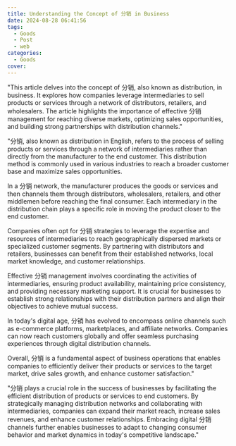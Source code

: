 ```yaml
---
title: Understanding the Concept of 分销 in Business
date: 2024-08-28 06:41:56
tags:
  - Goods
  - Post
  - web
categories:
  - Goods
cover: 
---
```


"This article delves into the concept of 分销, also known as distribution, in business. It explores how companies leverage intermediaries to sell products or services through a network of distributors, retailers, and wholesalers. The article highlights the importance of effective 分销 management for reaching diverse markets, optimizing sales opportunities, and building strong partnerships with distribution channels."

"分销, also known as distribution in English, refers to the process of selling products or services through a network of intermediaries rather than directly from the manufacturer to the end customer. This distribution method is commonly used in various industries to reach a broader customer base and maximize sales opportunities.

In a 分销 network, the manufacturer produces the goods or services and then channels them through distributors, wholesalers, retailers, and other middlemen before reaching the final consumer. Each intermediary in the distribution chain plays a specific role in moving the product closer to the end customer.

Companies often opt for 分销 strategies to leverage the expertise and resources of intermediaries to reach geographically dispersed markets or specialized customer segments. By partnering with distributors and retailers, businesses can benefit from their established networks, local market knowledge, and customer relationships.

Effective 分销 management involves coordinating the activities of intermediaries, ensuring product availability, maintaining price consistency, and providing necessary marketing support. It is crucial for businesses to establish strong relationships with their distribution partners and align their objectives to achieve mutual success.

In today's digital age, 分销 has evolved to encompass online channels such as e-commerce platforms, marketplaces, and affiliate networks. Companies can now reach customers globally and offer seamless purchasing experiences through digital distribution channels.

Overall, 分销 is a fundamental aspect of business operations that enables companies to efficiently deliver their products or services to the target market, drive sales growth, and enhance customer satisfaction."

"分销 plays a crucial role in the success of businesses by facilitating the efficient distribution of products or services to end customers. By strategically managing distribution networks and collaborating with intermediaries, companies can expand their market reach, increase sales revenues, and enhance customer relationships. Embracing digital 分销 channels further enables businesses to adapt to changing consumer behavior and market dynamics in today's competitive landscape."
